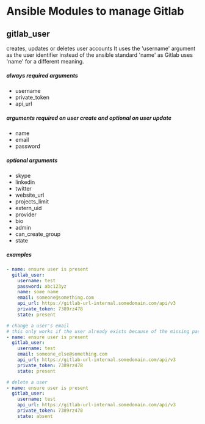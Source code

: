 # Ansible Modules to manage Gitlab


## gitlab_user
creates, updates or deletes user accounts
It uses the 'username' argument as the user identifier instead of the ansible standard 'name'
as Gitlab uses 'name' for a different meaning.

##### always required arguments

- username
- private_token
- api_url

##### arguments required on user create and optional on user update

- name
- email
- password

##### optional arguments

- skype
- linkedin
- twitter
- website_url
- projects_limit
- extern_uid
- provider
- bio
- admin
- can_create_group
- state

##### examples

```YAML
- name: ensure user is present
  gitlab_user:
    username: test
    password: abc123yz
    name: some name
    email: someone@something.com
    api_url: https://gitlab-url-internal.somedomain.com/api/v3
    private_token: 7389rz478
    state: present
```

```YAML
# change a user's email
# this only works if the user already exists because of the missing password and name
- name: ensure user is present
  gitlab_user:
    username: test
    email: someone_else@something.com
    api_url: https://gitlab-url-internal.somedomain.com/api/v3
    private_token: 7389rz478
    state: present
```

```YAML
# delete a user
- name: ensure user is present
  gitlab_user:
    username: test
    api_url: https://gitlab-url-internal.somedomain.com/api/v3
    private_token: 7389rz478
    state: absent
```